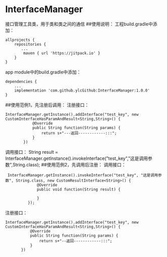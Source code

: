 # InterfaceManager
接口管理工具类，用于类和类之间的通信
##使用说明：
工程build.gradle中添加：
~~~
allprojects {
    repositories {
       ...
        maven { url 'https://jitpack.io' }
    }
}
~~~
app module中的build.gradle中添加：
~~~
dependencies {
    ...
    implementation 'com.github.ylcGithub:InterfaceManager:1.0.0'
}
~~~
##使用范例1，先注册后调用：
注册接口：
~~~
InterfaceManager.getInstance().addInterface("test_key", new CustomInterfaceHasParamAndResult<String,String>() {
            @Override
            public String function(String params) {
                return s+"---返回------------:::";
            }
        })
 ~~~~
 调用接口：
 String result = InterfaceManager.getInstance().invokeInterface("test_key","这是调用参数",String.class);
 ##使用范例2，先调用后注册：
 调用接口：
 ~~~
  InterfaceManager.getInstance().invokeInterface("test_key", "这是调用参数", String.class, new CustomResultInterface<String>() {
               @Override
               public void function(String result) {
                   
               }
           });
~~~
 注册接口：
 ~~~
 InterfaceManager.getInstance().addInterface("test_key", new CustomInterfaceHasParamAndResult<String,String>() {
            @Override
            public String function(String params) {
                return s+"--返回------------:::";
            }
        })
~~~
 
